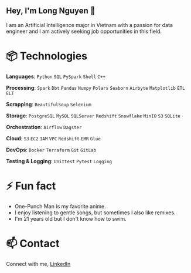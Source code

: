 ## Hey, I'm Long Nguyen 👋

I am an Artificial Intelligence major in Vietnam with a passion for data engineer and I am actively seeking job opportunities in this field.

# 📦 Technologies

**Languages**: `Python` `SQL` `PySpark` `Shell` `C++`

**Processing**: `Spark` `Dbt` `Pandas` `Numpy` `Polars` `Seaborn` `Airbyte` `Matplotlib` `ETL` `ELT`

**Scrapping**: `BeautifulSoup` `Selenium`

**Storage**: `PostgreSQL` `MySQL` `SQLServer` `Redshift` `Snowflake` `MinIO` `S3` `SQLite`

**Orchestration**: `Airflow` `Dagster`

**Cloud**: `S3` `EC2` `IAM` `VPC` `Redshift` `EMR` `Glue`

**DevOps**: `Docker` `Terraform` `Git` `GitLab`

**Testing & Logging**: `Unittest` `Pytest` `Logging`

# ⚡ Fun fact

- One-Punch Man is my favorite anime.
- I enjoy listening to gentle songs, but sometimes I also like remixes.
- I'm 21 years old but I don't know how to swim.

# 📫 Contact

Connect with me, [LinkedIn](www.linkedin.com/in/long-nguyen-de203)


